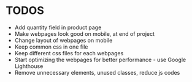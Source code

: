 # TODOS
- Add quantity field in product page
- Make webpages look good on mobile, at end of project
- Change layout of webpages on mobile
- Keep common css in one file
- Keep different css files for each webpages
- Start optimizing the webpages for better performance - use Google Lighthouse
- Remove unnecessary elements, unused classes, reduce js codes